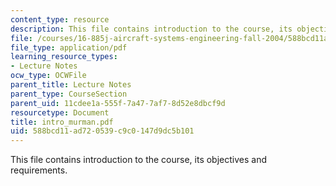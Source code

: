 ```yaml
---
content_type: resource
description: This file contains introduction to the course, its objectives and requirements.
file: /courses/16-885j-aircraft-systems-engineering-fall-2004/588bcd11ad720539c9c0147d9dc5b101_intro_murman.pdf
file_type: application/pdf
learning_resource_types:
- Lecture Notes
ocw_type: OCWFile
parent_title: Lecture Notes
parent_type: CourseSection
parent_uid: 11cdee1a-555f-7a47-7af7-8d52e8dbcf9d
resourcetype: Document
title: intro_murman.pdf
uid: 588bcd11-ad72-0539-c9c0-147d9dc5b101
---
```

This file contains introduction to the course, its objectives and requirements.

